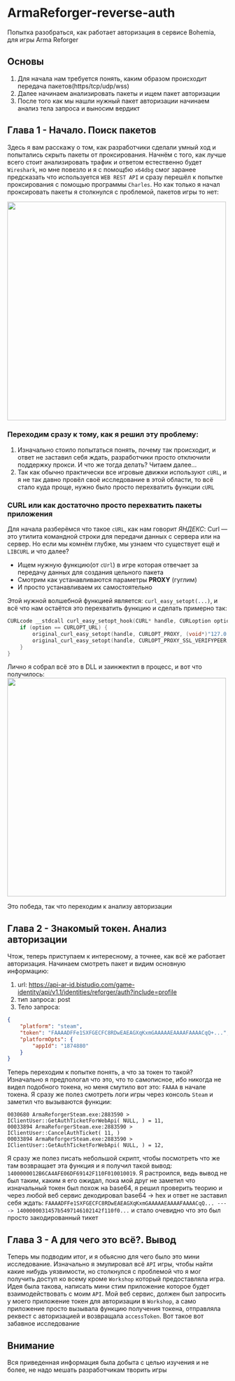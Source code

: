 # ArmaReforger-reverse-auth
Попытка разобраться, как работает авторизация в сервисе Bohemia, для игры Arma Reforger

## Основы
1. Для начала нам требуется понять, каким образом происходит передача пакетов(https/tcp/udp/wss)
2. Далее начинаем анализировать пакеты и ищем пакет авторизации
3. После того как мы нашли нужный пакет авторизации начинаем анализ тела запроса и выносим вердикт

## Глава 1 - Начало. Поиск пакетов
Здесь я вам расскажу о том, как разработчики сделали умный ход и попытались скрыть пакеты от проксирования.
Начнём с того, как лучше всего стоит анализировать трафик и ответом естественно будет `Wireshark`, но мне повезло и я с помощбю `x64dbg` смог заранее предсказать что используется `WEB REST API` и сразу перешёл к попытке проксирования с помощью программы `Charles`.
Но как только я начал проксировать пакеты я столкнулся с проблемой, пакетов игры то нет:

<img src="https://github.com/user-attachments/assets/e9550040-7f5f-4975-aee4-3a547d2a3b7c" width="500" />

### Переходим сразу к тому, как я решил эту проблему:
1. Изначально стоило попытаться понять, почему так происходит, и ответ не заставил себя ждать, разработчики просто отключили поддержку прокси. И что же тогда делать? Читаем далее...
2. Так как обычно практически все игровые движки используют `cURL`, и я не так давно провёл своё исследование в этой области, то всё стало куда проще, нужно было просто перехватить функции `cURL`
   
### CURL или как достаточно просто перехватить пакеты приложения
Для начала разберёмся что такое `сURL`, как нам говорит _ЯНДЕКС_: Curl — это утилита командной строки для передачи данных с сервера или на сервер. Но если мы комнём глубже, мы узнаем что существует ещё и `LIBCURL` и что далее?
+ Ищем нужную функцию(от `cUrl`) в игре которая отвечает за передачу данных для создания цельного пакета
+ Смотрим как устанавливаются параметры **PROXY** (гуглим)
+ И просто устанавливаем их самостоятельно

Этой нужной волшебной функцией является: `curl_easy_setopt(...)`, и всё что нам остаётся это перехватить функцию и сделать примерно так:
```cpp
CURLcode __stdcall curl_easy_setopt_hook(CURL* handle, CURLoption option, ...){
    if (option == CURLOPT_URL) {
        original_curl_easy_setopt(handle, CURLOPT_PROXY, (void*)"127.0.0.1:8888");
        original_curl_easy_setopt(handle, CURLOPT_PROXY_SSL_VERIFYPEER, (void*)0L);
    }
}
```
Лично я собрал всё это в DLL и заинжектил в процесс, и вот что получилось:
<img src="https://github.com/user-attachments/assets/69c9b869-f331-44f1-9834-0509d585507f" width="500" />

Это победа, так что переходим к анализу авторизации
## Глава 2 - Знакомый токен. Анализ авторизации
Чтож, теперь приступаем к интересному, а точнее, как всё же работает авторизация.
Начинаем смотреть пакет и видим основную информацию:
1. url: https://api-ar-id.bistudio.com/game-identity/api/v1.1/identities/reforger/auth?include=profile
2. тип запроса: post
3. Тело запроса: 
```json
{
	"platform": "steam",
	"token": "FAAAADFFe1SXFGECFC8RDwEAEAGXqKxmGAAAAAEAAAAFAAAACqQ+...",
	"platformOpts": {
		"appId": "1874880"
	}
}
```
Теперь переходим к попытке понять, а что за токен то такой?
Изначально я предпологал что это, что то самописное, ибо никогда не видел подобного токена, но меня смутило вот это: `FAAAA` в начале токена.
Я сразу же полез смотреть логи игры через консоль `Steam` и заметил что вызываются функции:
```
0030680 ArmaReforgerSteam.exe:2883590 > IClientUser::GetAuthTicketForWebApi( NULL, ) = 11, 
00033894 ArmaReforgerSteam.exe:2883590 > IClientUser::CancelAuthTicket( 11, )
00033894 ArmaReforgerSteam.exe:2883590 > IClientUser::GetAuthTicketForWebApi( NULL, ) = 12,
```
Я сразу же полез писать небольшой скрипт, чтобы посмотреть что же там возвращает эта функция и я получил такой вывод: `1400000012B6CA4AFE06DF69142F110F010010019`.
Я растроился, ведь вывод не был таким, каким я его ожидал, пока мой друг не заметил что изначальный токен был похож на base64, я решил проверить теорию и через любой веб сервис декодировал base64 -> hex и ответ не заставил себя ждать:
`FAAAADFFe1SXFGECFC8RDwEAEAGXqKxmGAAAAAEAAAAFAAAACqQ... ----> 1400000031457b5497146102142f110f0...` и стало очевидно что это был просто закодированный тикет

## Глава 3 - А для чего это всё?. Вывод
Теперь мы подводим итог, и я обьясню для чего было это мини исследование. Изначально я эмулировал всё `API` игры, чтобы найти какие нибудь уязвимости, но столкнулся с проблемой что я мог получить доступ ко всему кроме `Workshop` который предоставляла игра.
Идея была такова, написать мини стим приложение которое будет взаимодействовать с моим `API`. Мой веб сервис, должен был запросить у моего приложение токен для авторизации в `Workshop`, а само приложение просто вызывала функцию получения токена, отправляла реквест с авторизацией и возвращала `accessToken`. Вот такое вот забавное исследование

## Внимание
Вся приведенная информация была добыта с целью изучения и не более, не надо мешать разработчикам творить игры
